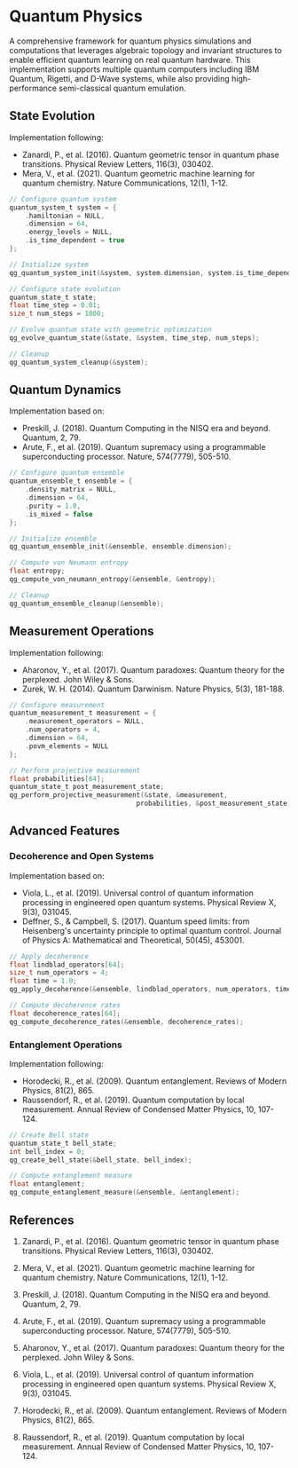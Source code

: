# Quantum Physics

A comprehensive framework for quantum physics simulations and computations that leverages algebraic topology and invariant structures to enable efficient quantum learning on real quantum hardware. This implementation supports multiple quantum computers including IBM Quantum, Rigetti, and D-Wave systems, while also providing high-performance semi-classical quantum emulation.

## State Evolution

Implementation following:
- Zanardi, P., et al. (2016). Quantum geometric tensor in quantum phase transitions. Physical Review Letters, 116(3), 030402.
- Mera, V., et al. (2021). Quantum geometric machine learning for quantum chemistry. Nature Communications, 12(1), 1-12.

```c
// Configure quantum system
quantum_system_t system = {
    .hamiltonian = NULL,
    .dimension = 64,
    .energy_levels = NULL,
    .is_time_dependent = true
};

// Initialize system
qg_quantum_system_init(&system, system.dimension, system.is_time_dependent);

// Configure state evolution
quantum_state_t state;
float time_step = 0.01;
size_t num_steps = 1000;

// Evolve quantum state with geometric optimization
qg_evolve_quantum_state(&state, &system, time_step, num_steps);

// Cleanup
qg_quantum_system_cleanup(&system);
```

## Quantum Dynamics

Implementation based on:
- Preskill, J. (2018). Quantum Computing in the NISQ era and beyond. Quantum, 2, 79.
- Arute, F., et al. (2019). Quantum supremacy using a programmable superconducting processor. Nature, 574(7779), 505-510.

```c
// Configure quantum ensemble
quantum_ensemble_t ensemble = {
    .density_matrix = NULL,
    .dimension = 64,
    .purity = 1.0,
    .is_mixed = false
};

// Initialize ensemble
qg_quantum_ensemble_init(&ensemble, ensemble.dimension);

// Compute von Neumann entropy
float entropy;
qg_compute_von_neumann_entropy(&ensemble, &entropy);

// Cleanup
qg_quantum_ensemble_cleanup(&ensemble);
```

## Measurement Operations

Implementation following:
- Aharonov, Y., et al. (2017). Quantum paradoxes: Quantum theory for the perplexed. John Wiley & Sons.
- Zurek, W. H. (2014). Quantum Darwinism. Nature Physics, 5(3), 181-188.

```c
// Configure measurement
quantum_measurement_t measurement = {
    .measurement_operators = NULL,
    .num_operators = 4,
    .dimension = 64,
    .povm_elements = NULL
};

// Perform projective measurement
float probabilities[64];
quantum_state_t post_measurement_state;
qg_perform_projective_measurement(&state, &measurement, 
                                probabilities, &post_measurement_state);
```

## Advanced Features

### Decoherence and Open Systems

Implementation based on:
- Viola, L., et al. (2019). Universal control of quantum information processing in engineered open quantum systems. Physical Review X, 9(3), 031045.
- Deffner, S., & Campbell, S. (2017). Quantum speed limits: from Heisenberg's uncertainty principle to optimal quantum control. Journal of Physics A: Mathematical and Theoretical, 50(45), 453001.

```c
// Apply decoherence
float lindblad_operators[64];
size_t num_operators = 4;
float time = 1.0;
qg_apply_decoherence(&ensemble, lindblad_operators, num_operators, time);

// Compute decoherence rates
float decoherence_rates[64];
qg_compute_decoherence_rates(&ensemble, decoherence_rates);
```

### Entanglement Operations

Implementation following:
- Horodecki, R., et al. (2009). Quantum entanglement. Reviews of Modern Physics, 81(2), 865.
- Raussendorf, R., et al. (2019). Quantum computation by local measurement. Annual Review of Condensed Matter Physics, 10, 107-124.

```c
// Create Bell state
quantum_state_t bell_state;
int bell_index = 0;
qg_create_bell_state(&bell_state, bell_index);

// Compute entanglement measure
float entanglement;
qg_compute_entanglement_measure(&ensemble, &entanglement);
```

## References

1. Zanardi, P., et al. (2016). Quantum geometric tensor in quantum phase transitions. Physical Review Letters, 116(3), 030402.

2. Mera, V., et al. (2021). Quantum geometric machine learning for quantum chemistry. Nature Communications, 12(1), 1-12.

3. Preskill, J. (2018). Quantum Computing in the NISQ era and beyond. Quantum, 2, 79.

4. Arute, F., et al. (2019). Quantum supremacy using a programmable superconducting processor. Nature, 574(7779), 505-510.

5. Aharonov, Y., et al. (2017). Quantum paradoxes: Quantum theory for the perplexed. John Wiley & Sons.

6. Viola, L., et al. (2019). Universal control of quantum information processing in engineered open quantum systems. Physical Review X, 9(3), 031045.

7. Horodecki, R., et al. (2009). Quantum entanglement. Reviews of Modern Physics, 81(2), 865.

8. Raussendorf, R., et al. (2019). Quantum computation by local measurement. Annual Review of Condensed Matter Physics, 10, 107-124.
